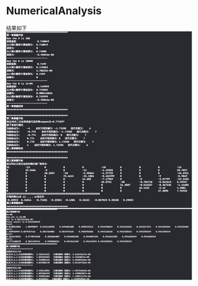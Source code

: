 # NumericalAnalysis
结果如下
![Image of result](./pic/1.jpg)
![Image of result](./pic/chapter5and7.jpg)
